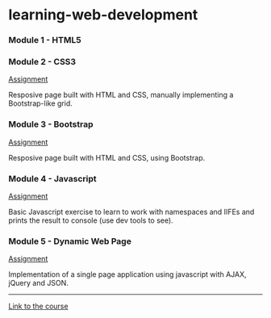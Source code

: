 # learning-web-development

### Module 1 - HTML5

### Module 2 - CSS3
[Assignment](https://fulcus.github.io/learning-web-development/module2-solution/)

Resposive page built with HTML and CSS, manually implementing a Bootstrap-like grid.

### Module 3 - Bootstrap
[Assignment](https://fulcus.github.io/learning-web-development/module3-solution/)

Resposive page built with HTML and CSS, using Bootstrap.

### Module 4 - Javascript
[Assignment](https://fulcus.github.io/learning-web-development/module4-solution/)

Basic Javascript exercise to learn to work with namespaces and IIFEs and prints the result to console (use dev tools to see).

### Module 5 - Dynamic Web Page
[Assignment](https://fulcus.github.io/learning-web-development/module5-solution/)

Implementation of a single page application using javascript with AJAX, jQuery and JSON.

---

[Link to the course](https://www.coursera.org/learn/html-css-javascript-for-web-developers/)

